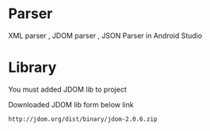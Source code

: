 # Parser
XML parser , JDOM parser , JSON Parser in Android Studio


# Library
You must added JDOM lib to project 

Downloaded JDOM lib form below link

```http://jdom.org/dist/binary/jdom-2.0.6.zip```
